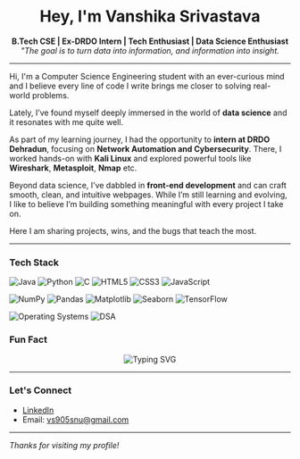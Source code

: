 
<h1 align="center">Hey, I'm Vanshika Srivastava</h1>

<p align="center">
  <b>B.Tech CSE | Ex-DRDO Intern | Tech Enthusiast | Data Science Enthusiast</b><br>
  <i>"The goal is to turn data into information, and information into insight.</i><br>
</p>

---


Hi, I'm a Computer Science Engineering student with an ever-curious mind and I believe every line of code I write brings me closer to solving real-world problems.  

Lately, I’ve found myself deeply immersed in the world of **data science** and it resonates with me quite well.

As part of my learning journey, I had the opportunity to **intern at DRDO Dehradun**, focusing on **Network Automation and Cybersecurity**. There, I worked hands-on with **Kali Linux** and explored powerful tools like **Wireshark**, **Metasploit**, **Nmap** etc.

Beyond data science, I’ve dabbled in **front-end development** and can craft smooth, clean, and intuitive webpages. While I’m still learning and evolving, I like to believe I’m building something meaningful with every project I take on.

Here I am sharing projects, wins, and the bugs that teach the most. 

---

### Tech Stack

![Java](https://img.shields.io/badge/Java-ED8B00?style=for-the-badge&logo=java&logoColor=white)
![Python](https://img.shields.io/badge/Python-14354C?style=for-the-badge&logo=python&logoColor=white)
![C](https://img.shields.io/badge/C-00599C?style=for-the-badge&logo=c&logoColor=white)
![HTML5](https://img.shields.io/badge/HTML5-e34c26?style=for-the-badge&logo=html5&logoColor=white)
![CSS3](https://img.shields.io/badge/CSS3-264de4?style=for-the-badge&logo=css3&logoColor=white)
![JavaScript](https://img.shields.io/badge/JavaScript-F7DF1E?style=for-the-badge&logo=javascript&logoColor=black)

![NumPy](https://img.shields.io/badge/NumPy-013243?style=for-the-badge&logo=numpy&logoColor=white)
![Pandas](https://img.shields.io/badge/Pandas-150458?style=for-the-badge&logo=pandas&logoColor=white)
![Matplotlib](https://img.shields.io/badge/Matplotlib-000000?style=for-the-badge&logo=matplotlib&logoColor=white)
![Seaborn](https://img.shields.io/badge/Seaborn-2E8BC0?style=for-the-badge&logo=python&logoColor=white)
![TensorFlow](https://img.shields.io/badge/TensorFlow-FF6F00?style=for-the-badge&logo=tensorflow&logoColor=white)

![Operating Systems](https://img.shields.io/badge/Operating%20Systems-Linux%20%7C%20Windows-0078D6?style=for-the-badge&logo=windows&logoColor=white)
![DSA](https://img.shields.io/badge/Data%20Structures%20%26%20Algorithms-Important-blue?style=for-the-badge)


### Fun Fact

<p align="center">
  <img src="https://readme-typing-svg.demolab.com?font=Fira+Code&duration=3000&pause=500&color=F78DA7&center=true&vCenter=true&width=1000&lines=When+I'm+not+writing+a+code,+I'm+solving+Sudoku.+Logic+never+takes+a+break!" alt="Typing SVG" />
</p>

---

### Let's Connect

-  [LinkedIn](https://www.linkedin.com/in/vanshika-srivastava-0a1623200/)
-  Email: vs905snu@gmail.com  

---

 _Thanks for visiting my profile!_ 


<!--
**vanshika701/vanshika701** is a ✨ _special_ ✨ repository because its `README.md` (this file) appears on your GitHub profile.

Here are some ideas to get you started:

- 🔭 I’m currently working on ...
- 🌱 I’m currently learning ...
- 👯 I’m looking to collaborate on ...
- 🤔 I’m looking for help with ...
- 💬 Ask me about ...
- 📫 How to reach me: ...
- 😄 Pronouns: ...
- ⚡ Fun fact: ...
-->
